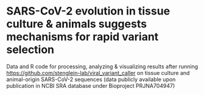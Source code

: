 # SARS-CoV-2 evolution in tissue culture & animals suggests mechanisms for rapid variant selection

Data and R code for processing, analyzing & visualizing results after running https://github.com/stenglein-lab/viral_variant_caller
on tissue culture and animal-origin SARS-CoV-2 sequences (data publicly available upon publication in NCBI SRA database under Bioproject PRJNA704947)


